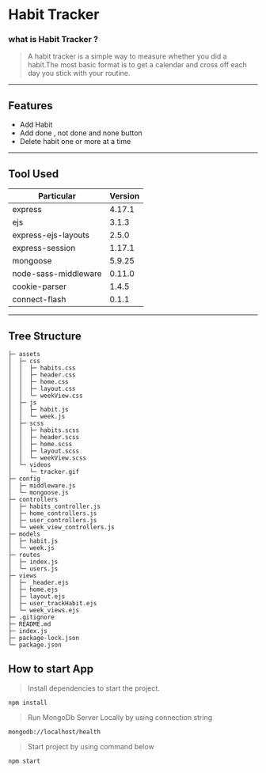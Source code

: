 # Habit Tracker

### what is Habit Tracker ?

> A habit tracker is a simple way to measure whether you did a habit.The most basic format is to get a calendar and cross off each day you stick with your routine.

---

## Features

- Add Habit
- Add done , not done and none button
- Delete habit one or more at a time

---

## Tool Used

| Particular           | Version |
| -------------------- | ------- |
| express              | 4.17.1  |
| ejs                  | 3.1.3   |
| express-ejs-layouts  | 2.5.0   |
| express-session      | 1.17.1  |
| mongoose             | 5.9.25  |
| node-sass-middleware | 0.11.0  |
| cookie-parser        | 1.4.5   |
| connect-flash        | 0.1.1   |

---

## Tree Structure

```
├─ assets
│  ├─ css
│  │  ├─ habits.css
│  │  ├─ header.css
│  │  ├─ home.css
│  │  ├─ layout.css
│  │  └─ weekView.css
│  ├─ js
│  │  ├─ habit.js
│  │  └─ week.js
│  ├─ scss
│  │  ├─ habits.scss
│  │  ├─ header.scss
│  │  ├─ home.scss
│  │  ├─ layout.scss
│  │  └─ weekView.scss
│  └─ videos
│     └─ tracker.gif
├─ config
│  ├─ middleware.js
│  └─ mongoose.js
├─ controllers
│  ├─ habits_controller.js
│  ├─ home_controllers.js
│  ├─ user_controllers.js
│  └─ week_view_controllers.js
├─ models
│  ├─ habit.js
│  └─ week.js
├─ routes
│  ├─ index.js
│  └─ users.js
├─ views
│  ├─ _header.ejs
│  ├─ home.ejs
│  ├─ layout.ejs
│  ├─ user_trackHabit.ejs
│  └─ week_views.ejs
├─ .gitignore
├─ README.md
├─ index.js
├─ package-lock.json
└─ package.json
```

## How to start App

> Install dependencies to start the project.

```
npm install
```

> Run MongoDb Server Locally by using connection string

```
mongodb://localhost/health
```

> Start project by using command below

```
npm start
```
